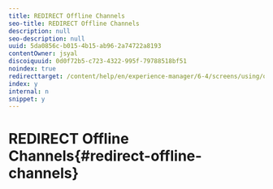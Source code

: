 ```yaml
---
title: REDIRECT Offline Channels
seo-title: REDIRECT Offline Channels
description: null
seo-description: null
uuid: 5da0856c-b015-4b15-ab96-2a74722a8193
contentOwner: jsyal
discoiquuid: 0d0f72b5-c723-4322-995f-79788518bf51
noindex: true
redirecttarget: /content/help/en/experience-manager/6-4/screens/using/offline-channels
index: y
internal: n
snippet: y
---
```


# REDIRECT Offline Channels{#redirect-offline-channels}

